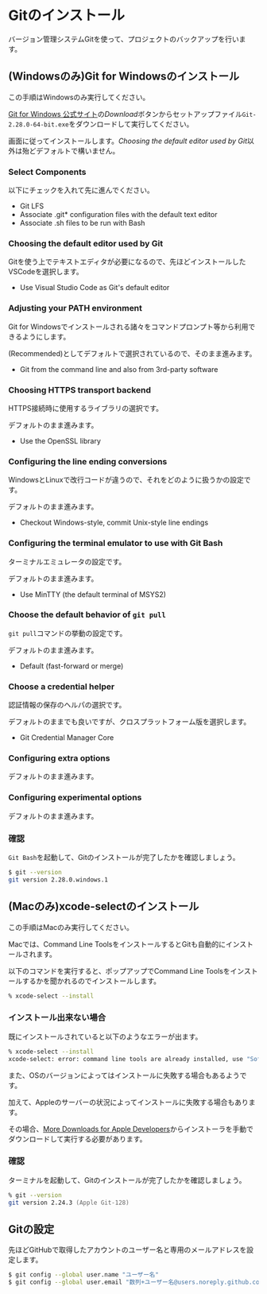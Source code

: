 # Gitのインストール
バージョン管理システムGitを使って、プロジェクトのバックアップを行います。

## (Windowsのみ)Git for Windowsのインストール
この手順はWindowsのみ実行してください。

[Git for Windows 公式サイト](https://gitforwindows.org/)の*Download*ボタンからセットアップファイル`Git-2.28.0-64-bit.exe`をダウンロードして実行してください。

画面に従ってインストールします。*Choosing the default editor used by Git*以外は殆どデフォルトで構いません。

### Select Components
以下にチェックを入れて先に進んでください。

- Git LFS
- Associate .git* configuration files with the default text editor
- Associate .sh files to be run with Bash

### Choosing the default editor used by Git
Gitを使う上でテキストエディタが必要になるので、先ほどインストールしたVSCodeを選択します。

- Use Visual Studio Code as Git's default editor

### Adjusting your PATH environment
Git for Windowsでインストールされる諸々をコマンドプロンプト等から利用できるようにします。

(Recommended)としてデフォルトで選択されているので、そのまま進みます。

- Git from the command line and also from 3rd-party software

### Choosing HTTPS transport backend
HTTPS接続時に使用するライブラリの選択です。

デフォルトのまま進みます。

- Use the OpenSSL library

### Configuring the line ending conversions
WindowsとLinuxで改行コードが違うので、それをどのように扱うかの設定です。

デフォルトのまま進みます。

- Checkout Windows-style, commit Unix-style line endings

### Configuring the terminal emulator to use with Git Bash
ターミナルエミュレータの設定です。

デフォルトのまま進みます。

- Use MinTTY (the default terminal of MSYS2)

### Choose the default behavior of `git pull`
`git pull`コマンドの挙動の設定です。

デフォルトのまま進みます。

- Default (fast-forward or merge)

### Choose a credential helper
認証情報の保存のヘルパの選択です。

デフォルトのままでも良いですが、クロスプラットフォーム版を選択します。

- Git Credential Manager Core

### Configuring extra options
デフォルトのまま進みます。

### Configuring experimental options
デフォルトのまま進みます。

### 確認
`Git Bash`を起動して、Gitのインストールが完了したかを確認しましょう。

```bash
$ git --version
git version 2.28.0.windows.1
```

## (Macのみ)xcode-selectのインストール
この手順はMacのみ実行してください。

Macでは、Command Line ToolsをインストールするとGitも自動的にインストールされます。

以下のコマンドを実行すると、ポップアップでCommand Line Toolsをインストールするかを聞かれるのでインストールします。

```zsh
% xcode-select --install
```

### インストール出来ない場合
既にインストールされていると以下のようなエラーが出ます。

```zsh
% xcode-select --install
xcode-select: error: command line tools are already installed, use "Software Update" to install updates
```

また、OSのバージョンによってはインストールに失敗する場合もあるようです。

加えて、Appleのサーバーの状況によってインストールに失敗する場合もあります。

その場合、[More Downloads for Apple Developers](https://developer.apple.com/download/more/)からインストーラを手動でダウンロードして実行する必要があります。

### 確認
ターミナルを起動して、Gitのインストールが完了したかを確認しましょう。

```zsh
% git --version
git version 2.24.3 (Apple Git-128)
```

## Gitの設定
先ほどGitHubで取得したアカウントのユーザー名と専用のメールアドレスを設定します。

```bash
$ git config --global user.name "ユーザー名"
$ git config --global user.email "数列+ユーザー名@users.noreply.github.com"
```
